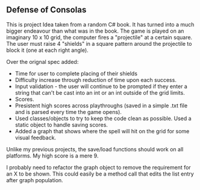 Defense of Consolas
------------------

This is project Idea taken from a random C# book. It has turned into a much bigger endeavour than what was in the book. The game is played on an imaginary 10 x 10 grid, the computer fires a "projectile" at a certain square. 
The user must raise 4 "shields" in a square pattern around the projectile to block it (one at each right angle).

Over the orignal spec added:
- Time for user to complete placing of their shields
- Difficulty increase through reduction of time upon each success.
- Input validation - the user will continue to be prompted if they enter a string that can't be cast into an int or an int outside of the grid limits.
- Scores.
- Presistent high scores across playthroughs (saved in a simple .txt file and is parsed every time the game opens).
- Used classes/objects to try to keep the code clean as possible. Used a static object to handle saving scores.
- Added a graph that shows where the spell will hit on the grid for some visual feedback.

 Unlike my previous projects, the save/load functions should work on all platforms. My high score is a mere 9.

I probably need to refactor the graph object to remove the requirement for an X to be shown. This could easily be a method call that edits the list entry after graph population. 
